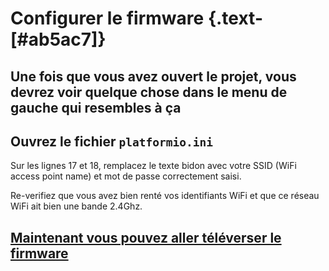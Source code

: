 <script setup>
import Alerts from '../../vue/alerts/Alerts.vue'
import ImageCard from '../../vue/images/ImageComponent.vue'
import { image_settings } from '../../static/image_settings'
import { alerts } from '../../static/alerts'
</script>

# Configurer le firmware {.text-[#ab5ac7]}

## Une fois que vous avez ouvert le projet, vous devrez voir quelque chose dans le menu de gauche qui resembles à ça

<ImageCard :options="image_settings.configure_firmware_one"/>

## Ouvrez le fichier `platformio.ini`

<ImageCard :options="image_settings.configure_firmware_two"/>

Sur les lignes 17 et 18, remplacez le texte bidon avec votre SSID (WiFi access point name) et mot de passe correctement saisi.

<Alerts :options="alerts.parts_list_one">
    <template v-slot:content>
        <p>
           Faites attention que votre routeur WiFi ait bien une bande 2.4Ghz. Bien que la plupart en ont, ce n'est pas ytoujours le cas. Séparer vos bandes 5Ghz et 2.4Ghz est vivement recomandé, bien que pas obligatoire.
        </p>
    </template>
</Alerts>

Re-verifiez que vous avez bien renté vos identifiants WiFi et que ce réseau WiFi ait bien une bande 2.4Ghz.

## [Maintenant vous pouvez aller téléverser le firmware](/firmware_guide/upload_firmware.html)

